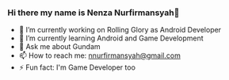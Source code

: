 ### Hi there my name is Nenza Nurfirmansyah👋

- 🔭 I’m currently working on Rolling Glory as Android Developer
- 🌱 I’m currently learning Android and Game Development
- 💬 Ask me about Gundam
- 📫 How to reach me: nnurfirmansyah@gmail.com
- ⚡ Fun fact: I'm Game Developer too
